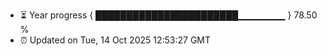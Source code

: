 - ⏳ Year progress { ███████████████████████▁▁▁▁▁▁▁ } 78.50 %
- ⏰ Updated on Tue, 14 Oct 2025 12:53:27 GMT

